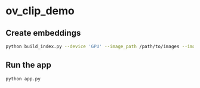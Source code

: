 # ov_clip_demo

## Create **embeddings**
``` bash
python build_index.py --device 'GPU' --image_path /path/to/images --image_model_path /path/to/models/vit_h_14_visual.xml --embeddings_path /path/to/embeddings.pkl
```

## Run the app
``` bash
python app.py
```
